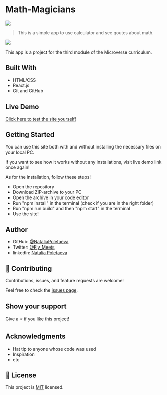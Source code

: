 # Math-Magicians

![](https://img.shields.io/badge/Microverse-blueviolet)

> This is a simple app to use calculator and see qoutes about math.

![](https://user-images.githubusercontent.com/91270103/149160530-3f4cb2b8-67ac-417b-a7cc-153061dbe7d4.png)


This app is a project for the third module of the Microverse curriculum.

## Built With

- HTML/CSS
- React.js
- Git and GitHub

## Live Demo

[Click here to test the site yourself!](https://sleepy-panini-905730.netlify.app/home)

## Getting Started

You can use this site both with and without installing the necessary files on your local PC. 

If you want to see how it works without any installations, visit live demo link once again!

As for the installation, follow these steps!

- Open the repository
- Download ZIP-archive to your PC
- Open the archive in your code editor
- Run "npm install" in the terminal (check if you are in the right folder)
- Run "npm run build" and then "npm start" in the terminal
- Use the site!

## Author

- GitHub: [@NataliaPoletaeva](https://github.com/NataliaPoletaeva)
- Twitter: [@Fly_Meets](https://twitter.com/Fly_Meets)
- linkedIn: [Natalia Poletaeva](https://www.linkedin.com/in/natalia-poletaeva-b9a5b0222/)

## 🤝 Contributing

Contributions, issues, and feature requests are welcome!

Feel free to check the [issues page](../../issues/).

## Show your support

Give a ⭐️ if you like this project! 

## Acknowledgments

- Hat tip to anyone whose code was used
- Inspiration
- etc

## 📝 License

This project is [MIT](./LICENSE) licensed.
